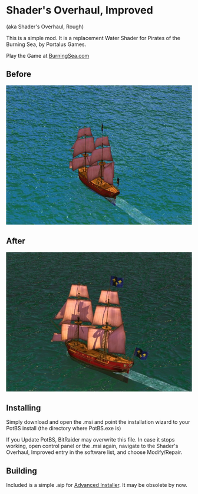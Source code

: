 Shader's Overhaul, Improved
===========================
(aka Shader's Overhaul, Rough)

This is a simple mod. It is a replacement Water Shader for Pirates of the Burning Sea, by Portalus Games.

Play the Game at [BurningSea.com](https://play.burningsea.com)

Before
-------
![Screenshot](screenshots/normal.jpg?raw=true "with Overhaul")

After
------
![Screenshot](screenshots/overhauled.jpg?raw=true "with Overhaul")

Installing
----------
Simply download and open the .msi and point the installation wizard to your PotBS install (the directory where PotBS.exe is)

If you Update PotBS, BitRaider may overwrite this file. In case it stops working, open control panel or the .msi again, navigate to the Shader's Overhaul, Improved entry in the software list, and choose Modify/Repair.

Building
---------
Included is a simple .aip for [Advanced Installer](https://www.advancedinstaller.com). It may be obsolete by now.
